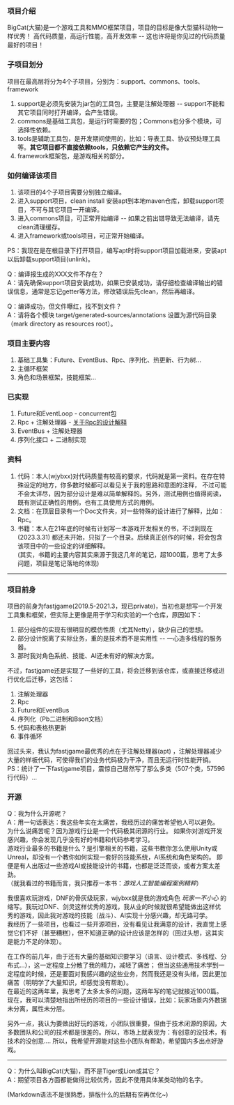 ### 项目介绍

BigCat(大猫)是一个游戏工具和MMO框架项目，项目的目标是像大型猫科动物一样优秀！
高代码质量，高运行性能，高开发效率 -- 这也许将是你见过的代码质量最好的项目！

### 子项目划分

项目在最高层将分为4个子项目，分别为：support、commons、tools、framework

1. support是必须先安装为jar包的工具包，主要是注解处理器 -- support不能和其它项目同时打开编译，会产生错误。
2. commons是基础工具包，是运行时需要的包；Commons也分多个模块，可选择性依赖。
3. tools是辅助工具包，是开发期间使用的，比如：导表工具、协议预处理工具等。**其它项目都不直接依赖tools，只依赖它产生的文件。**
4. framework框架包，是游戏相关的部分。

### 如何编译该项目

1. 该项目的4个子项目需要分别独立编译。
2. 进入support项目，clean install 安装apt到本地maven仓库，卸载support项目，不可与其它项目一开编译。
3. 进入commons项目，可正常开始编译 -- 如果之前出错导致无法编译，请先clean清理缓存。
4. 进入framework或tools项目，可正常开始编译。

PS：我现在是在根目录下打开项目，编写apt时将support项目加载进来，安装apt以后卸载support项目(unlink)。

Q：编译报生成的XXX文件不存在？  
A：请先确保support项目安装成功，如果已安装成功，请仔细检查编译输出的错误信息，通常是忘记getter等方法，修改错误后先clean，然后再编译。

Q：编译成功，但文件曝红，找不到文件？  
A：请将各个模块 target/generated-sources/annotations 设置为源代码目录（mark directory as resources root）。

### 项目主要内容

1. 基础工具集：Future、EventBus、Rpc、序列化、热更新、行为树...
2. 主循环框架
3. 角色和场景框架，技能框架...

### 已实现

1. Future和EventLoop - concurrent包
2. Rpc + 注解处理器 - [关于Rpc的设计解释](https://github.com/hl845740757/BigCat/blob/dev/doc/Rpc.MD)
3. EventBus + 注解处理器
4. 序列化接口 + 二进制实现

### 资料

1. 代码：本人(wjybxx)对代码质量有较高的要求，代码就是第一资料。在存在特殊设定的地方，你多数时候都可以看见关于我的思路和意图的注释，
   不过可能不会太详尽，因为部分设计是难以简单解释的。另外，测试用例也值得阅读，既有测试正确性的用例，也有工具使用方式的用例。
2. 文档：在顶层目录有一个Doc文件夹，对一些特殊的设计进行了解释，比如：Rpc。
3. 书籍：本人在21年底的时候有计划写一本游戏开发相关的书，不过到现在(2023.3.31)
   都还未开始，只拟了一个目录。后续真正创作的时候，将会包含该项目中的一些设定的详细解释。  
   (其实，书籍的主要内容其实来源于我这几年的笔记，超1000篇，思考了太多问题，项目是笔记落地的体现)

---

### 项目前身

项目的前身为fastjgame(2019.5-2021.3，现已private)，当初也是想写一个开发工具集和框架，但实际上更像是用于学习和实验的一个仓库，原因如下：

1. 部分组件的实现有很明显的模仿性质（尤其Netty），缺少自己的思想。
2. 部分设计脱离了实际业务，重的是技术而不是实用性 -- 一心造多线程的服务器。
3. 那时我对角色系统、技能、AI还未有好的解决方案。

不过，fastjgame还是实现了一些好的工具，将会迁移到该仓库，或直接迁移或进行优化后迁移，这包括：

1. 注解处理器
2. Rpc
3. Future和EventBus
4. 序列化（Pb二进制和Bson文档）
5. 代码和表格热更新
6. 事件循环

回过头来，我认为fastjgame最优秀的点在于注解处理器(apt)
，注解处理器减少大量的样板代码，可使得我们的业务代码极为干净，而且无运行时性能开销。  
PS：统计了一下fastjgame项目，震惊自己居然写了那么多类（507个类，57596行代码）...

### 开源

Q：我为什么开源呢？  
A：用一句话表达：我这些年实在太痛苦，我经历过的痛苦希望他人可以避免。  
为什么说痛苦呢？因为游戏行业是一个代码极其闭源的行业。 如果你对游戏开发感兴趣，你会发现几乎没有好的书籍和代码参考学习。  
游戏行业最多的书籍是什么？是引擎相关的书籍，这些书教你怎么使用Unity或Unreal，却没有一个教你如何实现一套好的技能系统，AI系统和角色架构的。
即便是有人出版过一些游戏AI或技能设计的书籍，也都是泛泛而谈，或者方案太差劲。  
（就我看过的书籍而言，我只推荐一本书：*游戏人工智能编程案例精粹*）

我很喜欢玩游戏，DNF的骨灰级玩家，wjybxx就是我的游戏角色 *玩家一不小心*
的缩写。我玩过DNF、剑灵这样优秀的游戏，我从业的时候就很希望能做出这样优秀的游戏，因此我对游戏的技能（战斗）、AI实现十分感兴趣，却无路可学。  
我经历了一些项目，也看过一些开源项目，没有看见让我满意的设计，我直觉上感觉它们不好（甚至糟糕），但不知道正确的设计应该是怎样的（回过头想，这其实是能力不足的体现）。

在工作的前几年，由于还有大量的基础知识要学习（语言、设计模式、多线程、分布式...），这一定程度上分散了我的精力，减轻了痛苦；
但当这些通用技术学到一定程度的时候，还是要面对我感兴趣的这些业务，然而我还是没有头绪，因此更加痛苦（明明学了大量知识，却感觉没有帮助）。  
在最近的这两年里，我思考了太多太多的问题，这两年写的笔记就接近1000篇。现在，我可以清楚地指出所经历的项目的一些设计错误，比如：玩家场景内外数据未分离，属性未分层。

另外一点，我认为要做出好玩的游戏，小团队很重要，但由于技术闭源的原因，大多数团队和公司的技术都是很差的。所以，市场上就表现为：有创意的没技术，有技术的没创意....
所以，我希望开源能对这些小团队有帮助，希望国内多出点好游戏。

---
Q：为什么叫BigCat(大猫)，而不是Tiger或Lion或其它？  
A：期望项目各方面都能做得比较优秀，因此不使用具体某类动物的名字。

(Markdown语法不是很熟悉，排版什么的后期有空再优化~)
